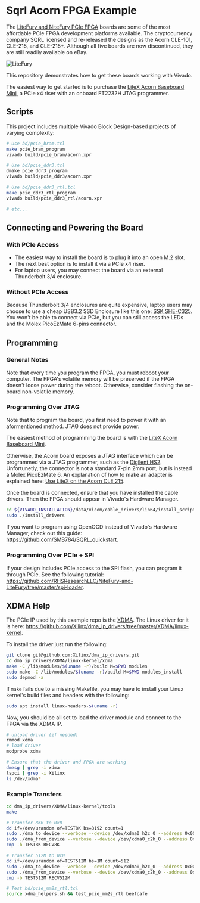 
# Sqrl Acorn FPGA Example

The [LiteFury and NiteFury PCIe FPGA](https://github.com/RHSResearchLLC/NiteFury-and-LiteFury) boards are some of the most affordable PCIe FPGA development platforms available. The cryptocurrency company SQRL licensed and re-released the designs as the Acorn CLE-101, CLE-215, and CLE-215+. Although all five boards are now discontinued, they are still readily available on eBay.

![LiteFury](https://raw.githubusercontent.com/RHSResearchLLC/NiteFury-and-LiteFury/701716e3ccf9a7613e425db4bb4faeb7615c30c5/images/lf-hero-cropped.PNG)

This repository demonstrates how to get these boards working with Vivado.

The easiest way to get started is to purchase the [LiteX Acorn Baseboard Mini](https://enjoy-digital-shop.myshopify.com/products/litex-acorn-baseboard-mini-sqrl-acorn-cle215), a PCIe x4 riser with an onboard FT2232H JTAG programmer.

## Scripts

This project includes multiple Vivado Block Design-based projects of varying complexity:

```bash
# Use bd/pcie_bram.tcl
make pcie_bram_program
vivado build/pcie_bram/acorn.xpr

# Use bd/pcie_ddr3.tcl
dmake pcie_ddr3_program
vivado build/pcie_ddr3/acorn.xpr

# Use bd/pcie_ddr3_rtl.tcl
make pcie_ddr3_rtl_program
vivado build/pcie_ddr3_rtl/acorn.xpr

# etc...
```

## Connecting and Powering the Board

### With PCIe Access

* The easiest way to install the board is to plug it into an open M.2 slot.
* The next best option is to install it via a PCIe x4 riser.
* For laptop users, you may connect the board via an external Thunderbolt 3/4 enclosure.

### Without PCIe Access

Because Thunderbolt 3/4 enclosures are quite expensive, laptop users may choose to use a cheap USB3.2 SSD Enclosure like this one: [SSK SHE-C325](https://www.amazon.com/SSK-Aluminum-Enclosure-External-Based/dp/B07MKCG5ZG). You won't be able to connect via PCIe, but you can still access the LEDs and the Molex PicoEzMate 6-pins connector.

## Programming

### General Notes

Note that every time you program the FPGA, you must reboot your computer. The FPGA's volatile memory will be preserved if the FPGA doesn't loose power during the reboot. Otherwise, consider flashing the on-board non-volatile memory.

### Programming Over JTAG

Note that to program the board, you first need to power it with an aformentioned method. JTAG does not provide power.

The easiest method of programming the board is with the [LiteX Acorn Baseboard Mini](https://enjoy-digital-shop.myshopify.com/products/litex-acorn-baseboard-mini).

Otherwise, the Acorn board exposes a JTAG interface which can be programmed via a JTAG programmer, such as the [Digilent HS2](https://www.digikey.fr/fr/product-highlight/d/digilent/jtag-hs2-programming-cable). Unfortunetly, the connector is not a standard 7-pin 2mm port, but is instead a Molex PicoEzMate 6. An explanation of how to make an adapter is explained here: [Use LiteX on the Acorn CLE 215](https://github.com/enjoy-digital/litex/wiki/Use-LiteX-on-the-Acorn-CLE-215).

Once the board is connected, ensure that you have installed the cable drivers. Then the FPGA should appear in Vivado's Hardware Manager.

```bash
cd ${VIVADO_INSTALLATION}/data/xicom/cable_drivers/lin64/install_script/install_drivers
sudo ./install_drivers
```

If you want to program using OpenOCD instead of Vivado's Hardware Manager, check out this guide: <https://github.com/SMB784/SQRL_quickstart>.

### Programming Over PCIe + SPI

If your design includes PCIe access to the SPI flash, you can program it through PCIe. See the following tutorial: <https://github.com/RHSResearchLLC/NiteFury-and-LiteFury/tree/master/spi-loader>.

## XDMA Help

The PCIe IP used by this example repo is the [XDMA](https://www.amd.com/content/dam/xilinx/support/documents/ip_documentation/xdma/v4_1/pg195-pcie-dma.pdf). The Linux driver for it is here: <https://github.com/Xilinx/dma_ip_drivers/tree/master/XDMA/linux-kernel>.

To install the driver just run the following:

```bash
git clone git@github.com:Xilinx/dma_ip_drivers.git
cd dma_ip_drivers/XDMA/linux-kernel/xdma
make -C /lib/modules/$(uname -r)/build M=$PWD modules
sudo make -C /lib/modules/$(uname -r)/build M=$PWD modules_install
sudo depmod -a
```

If `make` fails due to a missing Makefile, you may have to install your Linux kernel's build files and headers with the following:

```bash
sudo apt install linux-headers-$(uname -r)
```

Now, you should be all set to load the driver module and connect to the FPGA via the XDMA IP.

```bash
# unload driver (if needed)
rmmod xdma
# load driver
modprobe xdma

# Ensure that the driver and FPGA are working
dmesg | grep -i xdma
lspci | grep -i Xilinx
ls /dev/xdma*
```

### Example Transfers

```bash
cd dma_ip_drivers/XDMA/linux-kernel/tools
make

# Transfer 8KB to 0x0
dd if=/dev/urandom of=TEST8K bs=8192 count=1
sudo ./dma_to_device --verbose --device /dev/xdma0_h2c_0 --address 0x00000000 --size $((8*1024)) -f TEST8K
sudo ./dma_from_device --verbose --device /dev/xdma0_c2h_0 --address 0x00000000 --size $((8*1024)) --file RECV8K
cmp -b TEST8K RECV8K

# Transfer 512M to 0x0
dd if=/dev/urandom of=TEST512M bs=1M count=512
sudo ./dma_to_device --verbose --device /dev/xdma0_h2c_0 --address 0x00000000 --size $((512*1024*1024)) -f TEST512M
sudo ./dma_from_device --verbose --device /dev/xdma0_c2h_0 --address 0x00000000 --size $((512*1024*1024)) --file RECV512M
cmp -b TEST512M RECV512M

# Test bd/pcie_mm2s_rtl.tcl
source xdma_helpers.sh && test_pcie_mm2s_rtl beefcafe
```
